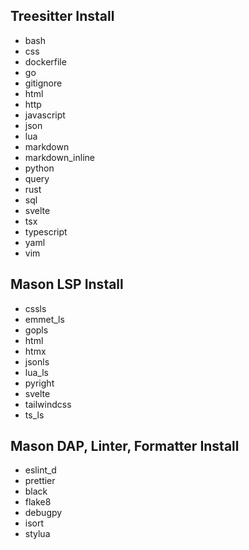 ## Treesitter Install
- bash
- css
- dockerfile
- go
- gitignore
- html
- http
- javascript
- json
- lua
- markdown
- markdown_inline
- python
- query
- rust
- sql
- svelte
- tsx
- typescript
- yaml
- vim

## Mason LSP Install
- cssls
- emmet_ls
- gopls
- html
- htmx
- jsonls
- lua_ls
- pyright
- svelte
- tailwindcss
- ts_ls

## Mason DAP, Linter, Formatter Install
- eslint_d
- prettier
- black
- flake8
- debugpy
- isort
- stylua
